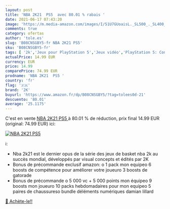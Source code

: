 ```yaml
---
layout: post
title: 'NBA 2K21  PS5  avec 80.01 % rabais '
date: 2021-06-17 07:43:20
image: 'https://m.media-amazon.com/images/I/51U7GUoaisL._SL500_._SL400_.jpg'
comments: true
category: ofertas
author: 'tole.es'
slug: 'B08CNSGBY5-fr NBA 2K21 PS5'
sku: 'B08CNSGBY5-fr'
tags: [ '2k','Jeux pour PlayStation 5','Jeux vidéo','PlayStation 5: Consoles, jeux et accessoires', ]
actualPrice: 14.99 EUR
currency: EUR
price: 14.99
comparePrice: 74.99 EUR
prodname: 'NBA 2K21  PS5 '
country: 'fr'
flag: '🇫🇷'
brand: '2K'
buyurl: 'https://www.amazon.fr/dp/B08CNSGBY5/?tag=tolees0d-21'
descuento: '80.01'
average: '25.1175'
---
```


C'est en vente [NBA 2K21  PS5 ](https://www.amazon.fr/dp/B08CNSGBY5/?tag=tolees0d-21)  à  80.01 % de réduction, prix final  14.99 EUR (original: 74.99 EUR) ici:

[![NBA 2K21  PS5 ](https://m.media-amazon.com/images/I/51U7GUoaisL._SL500_._SL400_.jpg)](https://www.amazon.fr/dp/B08CNSGBY5/?tag=tolees0d-21)

ℹ️:

- Nba 2k21 est le dernier opus de la série des jeux de basket nba 2k au succès mondial, développés par visual concepts et édités par 2K
- Bonus de précommande exclusif amazon: o 1 pack mon equipeo 6 boosts de compétence pour améliorer votre joueuro 3 boosts de gatorade
- Bonus de précommande o 5 000 vc + 5 000 points mon équipeo 9 boosts mon joueuro 10 packs hebdomadaires pour mon equipeo 5 paires de chaussureso bundle déléments numériques damian lillard

[🛒 Achète-le!!](https://www.amazon.fr/dp/B08CNSGBY5/?tag=tolees0d-21)
